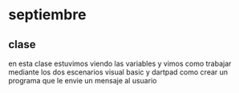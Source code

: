 # septiembre


## clase


en esta clase estuvimos viendo las variables y vimos como trabajar mediante los dos escenarios visual basic y dartpad como crear un programa que le envie un mensaje al usuario